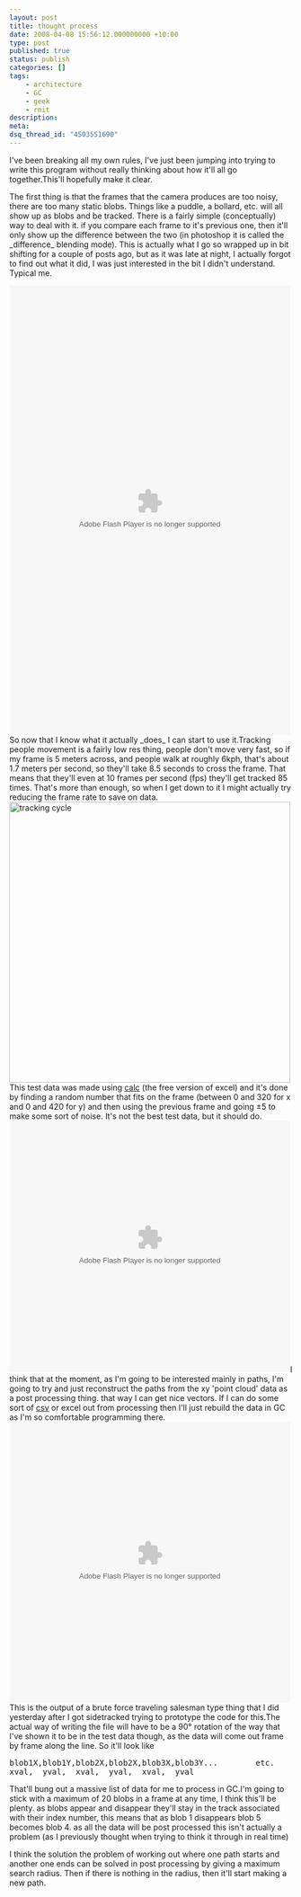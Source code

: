 ```yaml
---
layout: post
title: thought process
date: 2008-04-08 15:56:12.000000000 +10:00
type: post
published: true
status: publish
categories: []
tags:
    - architecture
    - GC
    - geek
    - rmit
description:
meta:
dsq_thread_id: "4503551690"
---
```


<p>I've been breaking all my own rules, I've just been jumping into trying to write this program without really thinking about how it'll all go together.This'll hopefully make it clear.</p>
<p>The first thing is that the frames that the camera produces are too noisy, there are too many static blobs. Things like a puddle, a bollard, etc. will all show up as blobs and be tracked. There is a fairly simple (conceptually) way to deal with it. if you compare each frame to it's previous one, then it'll only show up the difference between the two (in photoshop it is called the _difference_ blending mode). This is actually what I go so wrapped up in bit shifting for a couple of posts ago, but as it was late at night, I actually forgot to find out what it did, I was just interested in the bit I didn't understand. Typical me. </p>
<p><embed src="Images/Antipodes/frame-comparison.swf" type="application/x-shockwave-flash" pluginspage="http://www.macromedia.com/shockwave/download/" height="800" width="500"></embed><br />
So now that I know what it actually _does_ I can start to use it.Tracking people movement is a fairly low res thing, people don't move very fast, so if my frame is 5 meters across, and people walk at roughly 6kph, that's about 1.7 meters per second, so they'll take 8.5 seconds to cross the frame. That means that they'll even at 10 frames per second (fps) they'll get tracked 85 times. That's more than enough, so when I get down to it I might actually try reducing the frame rate to save on data.<br />
<img src="{{ site.baseurl }}/assets/trackign-cycles.png" alt="tracking cycle" align="middle" width="500" /><br />
This test data was made using <a href="http://en.wikipedia.org/wiki/OpenOffice.org_Calc" target="_blank">calc</a> (the free version of excel) and it's done by finding a random number that fits on the frame (between 0 and 320 for x and 0 and 420 for y) and then using the previous frame and going ±5 to make some sort of noise. It's not the best test data, but it should do.  <embed src="Images/Antipodes/generateded-test-data.swf" type="application/x-shockwave-flash" pluginspage="http://www.macromedia.com/shockwave/download/" height="448" width="500"></embed>I think that at the moment, as I'm going to be interested mainly in paths, I'm going to try and just reconstruct the paths from the xy 'point cloud' data as a post processing thing. that way I can get nice vectors. If I can do some sort of <a href="http://en.wikipedia.org/wiki/Comma-separated_values">csv</a> or excel out from processing then I'll just rebuild the data in GC as I'm so comfortable programming there.  <embed src="Images/Antipodes/salesman.swf" type="application/x-shockwave-flash" pluginspage="http://www.macromedia.com/shockwave/download/" height="500" width="500"></embed>This is the output of a brute force traveling salesman type thing that I did yesterday after I got sidetracked trying to prototype the code for this.The actual  way of writing the file will have to be a 90° rotation of the way that I've shown it to be in the test data though, as the data will come out frame by frame along the line. So it'll look like</p>
<pre>blob1X,blob1Y,blob2X,blob2X,blob3X,blob3Y...        etc.
xval,  yval,  xval,  yval,  xval,  yval</pre>
<p>That'll bung out a massive list of data for me to process in GC.I'm going to stick with a maximum of 20 blobs in a frame at any time, I think this'll be plenty. as blobs appear and disappear they'll stay in the track associated with their index number, this means that as blob 1 disappears blob 5 becomes blob 4. as all the data will be post processed this isn't actually a problem (as I previously thought when trying to think it through in real time)</p>
<p>I think the solution the problem of working out where one path starts and another one ends can be solved in post processing by giving a maximum search radius. Then if there is nothing in the radius, then it'll start making a new path.</p>
